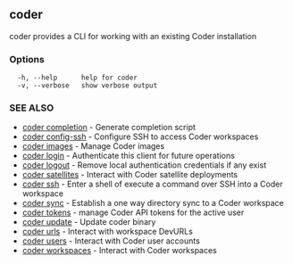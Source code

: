 ## coder

coder provides a CLI for working with an existing Coder installation

### Options

```
  -h, --help      help for coder
  -v, --verbose   show verbose output
```

### SEE ALSO

* [coder completion](coder_completion.md)	 - Generate completion script
* [coder config-ssh](coder_config-ssh.md)	 - Configure SSH to access Coder workspaces
* [coder images](coder_images.md)	 - Manage Coder images
* [coder login](coder_login.md)	 - Authenticate this client for future operations
* [coder logout](coder_logout.md)	 - Remove local authentication credentials if any exist
* [coder satellites](coder_satellites.md)	 - Interact with Coder satellite deployments
* [coder ssh](coder_ssh.md)	 - Enter a shell of execute a command over SSH into a Coder workspace
* [coder sync](coder_sync.md)	 - Establish a one way directory sync to a Coder workspace
* [coder tokens](coder_tokens.md)	 - manage Coder API tokens for the active user
* [coder update](coder_update.md)	 - Update coder binary
* [coder urls](coder_urls.md)	 - Interact with workspace DevURLs
* [coder users](coder_users.md)	 - Interact with Coder user accounts
* [coder workspaces](coder_workspaces.md)	 - Interact with Coder workspaces


